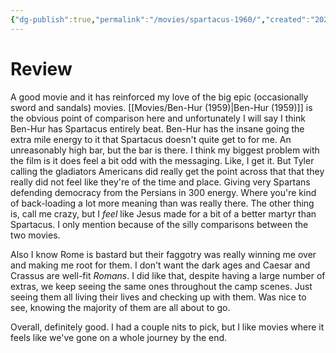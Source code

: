 ```yaml
---
{"dg-publish":true,"permalink":"/movies/spartacus-1960/","created":"2023-12-16","updated":"2024-02-26"}
---
```



# Review

A good movie and it has reinforced my love of the big epic (occasionally sword and sandals) movies. [[Movies/Ben-Hur (1959)\|Ben-Hur (1959)]] is the obvious point of comparison here and unfortunately I will say I think Ben-Hur has Spartacus entirely beat. Ben-Hur has the insane going the extra mile energy to it that Spartacus doesn't quite get to for me. An unreasonably high bar, but the bar is there. I think my biggest problem with the film is it does feel a bit odd with the messaging. Like, I get it. But Tyler calling the gladiators Americans did really get the point across that that they really did not feel like they're of the time and place. Giving very Spartans defending democracy from the Persians in 300 energy. Where you're kind of back-loading a lot more meaning than was really there. The other thing is, call me crazy, but I *feel* like Jesus made for a bit of a better martyr than Spartacus. I only mention because of the silly comparisons between the two movies.

Also I know Rome is bastard but their faggotry was really winning me over and making me root for them. I don't want the dark ages and Caesar and Crassus are well-fit *Romans*. I did like that, despite having a large number of extras, we keep seeing the same ones throughout the camp scenes. Just seeing them all living their lives and checking up with them. Was nice to see, knowing the majority of them are all about to go.

Overall, definitely good. I had a couple nits to pick, but I like movies where it feels like we've gone on a whole journey by the end.
